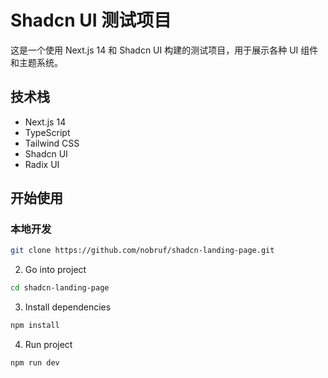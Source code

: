 # Shadcn UI 测试项目

这是一个使用 Next.js 14 和 Shadcn UI 构建的测试项目，用于展示各种 UI 组件和主题系统。

## 技术栈

- Next.js 14
- TypeScript
- Tailwind CSS
- Shadcn UI
- Radix UI

## 开始使用

### 本地开发

```bash
git clone https://github.com/nobruf/shadcn-landing-page.git
```

2. Go into project

```bash
cd shadcn-landing-page
```

3. Install dependencies

```bash
npm install
```

4. Run project

```bash
npm run dev
```
